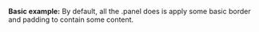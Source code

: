 **Basic example:**
By default, all the .panel does is apply some basic border and padding to contain some content.
